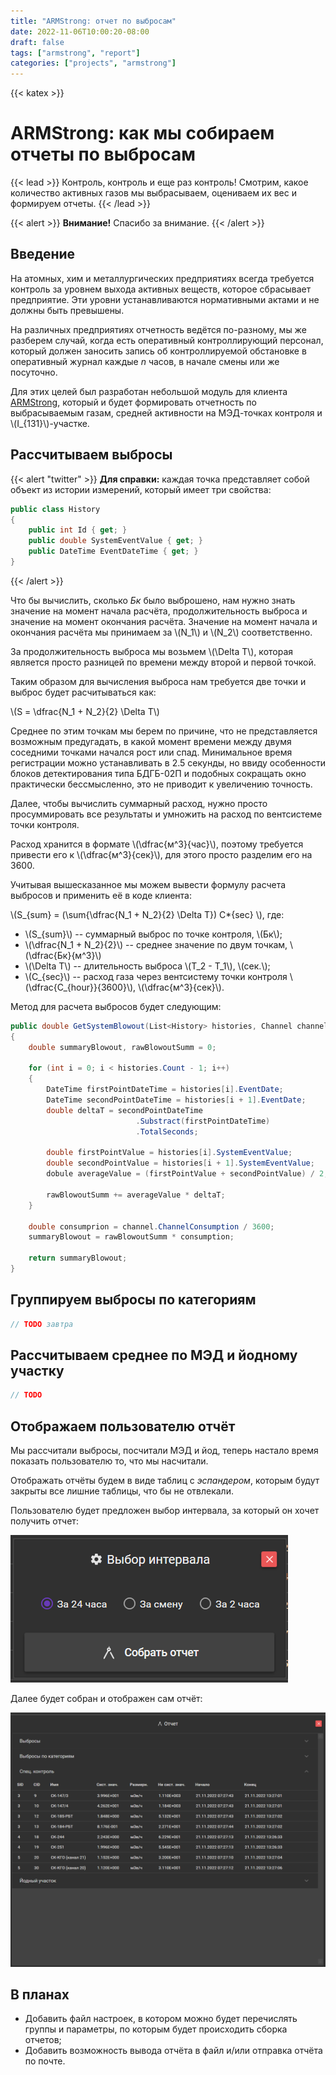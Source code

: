 ```yaml
---
title: "ARMStrong: отчет по выбросам"
date: 2022-11-06T10:00:20-08:00
draft: false
tags: ["armstrong", "report"]
categories: ["projects", "armstrong"]
---
```


{{< katex >}}

# ARMStrong: как мы собираем отчеты по выбросам

{{< lead >}}
Контроль, контроль и еще раз контроль! Смотрим, какое количество активных газов мы выбрасываем, оцениваем их вес и формируем отчеты.
{{< /lead >}}

{{< alert >}}
**Внимание!** Спасибо за внимание.
{{< /alert >}}

## Введение

На атомных, хим и металлургических предприятиях всегда требуется контроль за уровнем выхода активных веществ, которое сбрасывает предприятие. Эти уровни устанавливаются нормативными актами и не должны быть превышены.

На различных предприятиях отчетность ведётся по-разному, мы же разберем случай, когда есть оперативный контроллирующий персонал, который должен заносить запись об контроллируемой обстановке в оперативный журнал каждые _n_ часов, в начале смены или же посуточно.

Для этих целей был разработан небольшой модуль для клиента [ARMStrong](https://github.com/digital-armstrong/Armstrong.Client), который и будет формировать отчетность по выбрасываемым газам, средней активности на МЭД-точках контроля и \\(I\_{131}\\)-участке.

## Рассчитываем выбросы

{{< alert "twitter" >}}
**Для справки:** каждая точка представляет собой объект из истории измерений, который имеет три свойства:

```csharp
public class History
{
    public int Id { get; }
    public double SystemEventValue { get; }
    public DateTime EventDateTime { get; }
}
```

{{< /alert >}}

Что бы вычислить, сколько _Бк_ было выброшено, нам нужно знать значение на момент начала расчёта, продолжительность выброса и значение на момент окончания расчёта. Значение на момент начала и окончания расчёта мы принимаем за \\(N_1\\) и \\(N_2\\) соответственно.

За продолжительность выброса мы возьмем \\(\Delta T\\), которая является просто разницей по времени между второй и первой точкой.

Таким образом для вычисления выброса нам требуется две точки и выброс будет расчитываться как:

\\(S = \dfrac{N_1 + N_2}{2} \Delta T\\)

Среднее по этим точкам мы берем по причине, что не представляется возможным предугадать, в какой момент времени между двумя соседними точками начался рост или спад. Минимальное время регистрации можно устанавливать в 2.5 секунды, но ввиду особенности блоков детектирования типа БДГБ-02П и подобных сокращать окно практически бессмысленно, это не приводит к увеличению точность.

Далее, чтобы вычислить суммарный расход, нужно просто просуммировать все результаты и умножить на расход по вентсистеме точки контроля.

Расход хранится в формате \\(\dfrac{м^3}{час}\\), поэтому требуется привести его к \\(\dfrac{м^3}{сек}\\), для этого просто разделим его на 3600.

Учитывая вышесказанное мы можем вывести формулу расчета выбросов и применить её в коде клиента:

\\(S_{sum} = (\sum{\dfrac{N_1 + N_2}{2} \Delta T}) C*{sec} \\), где:

- \\(S_{sum}\\) -- суммарный выброс по точке контроля, \\(Бк\\);
- \\(\dfrac{N_1 + N_2}{2}\\) -- среднее значение по двум точкам, \\(\dfrac{Бк}{м^3}\\)
- \\(\Delta T\\) -- длительность выброса \\(T_2 - T_1\\), \\(сек.\\);
- \\(C_{sec}\\) -- расход газа через вентсистему точки контроля \\(\dfrac{C_{hour}}{3600}\\), \\(\dfrac{м^3}{сек}\\).

Метод для расчета выбросов будет следующим:

```csharp
public double GetSystemBlowout(List<History> histories, Channel channel)
{
    double summaryBlowout, rawBlowoutSumm = 0;

    for (int i = 0; i < histories.Count - 1; i++)
    {
        DateTime firstPointDateTime = histories[i].EventDate;
        DateTime secondPointDateTime = histories[i + 1].EventDate;
        double deltaT = secondPointDateTime
                            .Substract(firstPointDateTime)
                            .TotalSeconds;

        double firstPointValue = histories[i].SystemEventValue;
        double secondPointValue = histories[i + 1].SystemEventValue;
        dobule averageValue = (firstPointValue + secondPointValue) / 2;

        rawBlowoutSumm += averageValue * deltaT;
    }

    double consumprion = channel.ChannelConsumption / 3600;
    summaryBlowout = rawBlowoutSumm * consumption;

    return summaryBlowout;
}
```

## Группируем выбросы по категориям

```csharp
// TODO завтра
```

## Рассчитываем среднее по МЭД и йодному участку

```csharp
// TODO
```

## Отображаем пользователю отчёт

Мы рассчитали выбросы, посчитали МЭД и йод, теперь настало время показать пользователю то, что мы насчитали.

Отображать отчёты будем в виде таблиц с _эспандером_, которым будут закрыты все лишние таблицы, что бы не отвлекали.

Пользователю будет предложен выбор интервала, за который он хочет получить отчет:

![Селектор даты](range_selector.png)

Далее будет собран и отображен сам отчёт:

![Отчёт](result_report.png)

## В планах

- Добавить файл настроек, в котором можно будет перечислять группы и параметры, по которым будет происходить сборка отчетов;
- Добавить возможность вывода отчёта в файл и/или отправка отчёта по почте.
